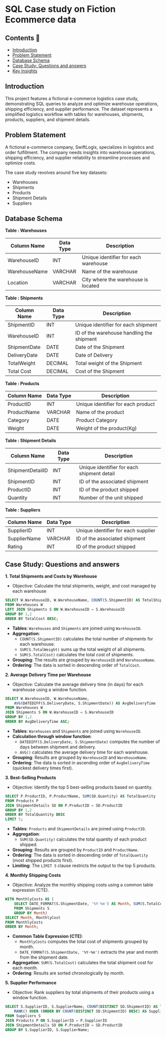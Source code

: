 # SQL Case study on Fiction Ecommerce data

## Contents 📖
- [Introduction](#introduction)
- [Problem Statement](#problem-statement)
- [Database Schema](#database-schema)
- [Case Study: Questions and answers](#case-study-questions-and-answers)
- [Key Insights](#key-insights)

## Introduction

This project features a fictional e-commerce logistics case study, demonstrating SQL queries to analyze and optimize warehouse operations, shipping efficiency, and supplier performance. The dataset represents a simplified logistics workflow with tables for warehouses, shipments, products, suppliers, and shipment details.

## Problem Statement
  
A fictional e-commerce company, SwiftLogix, specializes in logistics and order fulfillment. The company needs insights into warehouse operations, shipping efficiency, and supplier reliability to streamline processes and optimize costs.

The case study revolves around five key datasets:
  - Warehouses
  - Shipments
  - Products
  - Shipment Details
  - Suppliers

## Database Schema

**Table : Warehouses**

| **Column Name** | **Data Type** | **Description**                          |
|-----------------|---------------|------------------------------------------|
| WarehouseID     | INT           | Unique identifier for each warehouse     |
| WarehouseName   | VARCHAR       | Name of the warehouse                    |
| Location        | VARCHAR       | City where the warehouse is located      |

**Table : Shipments**

| **Column Name**     | **Data Type** | **Description**                           |
|---------------------|---------------|-------------------------------------------|
| ShipmentID          | INT           | Unique identifier for each shipment       |
| WarehouseID         | INT           | ID of the warehouse handling the shipment |
| ShipmentDate        | DATE          | Date of the Shipment                      |
| DeliveryDate        | DATE          | Date of Delivery                          |
| TotalWeight         | DECIMAL       | Total weight of the Shipment              |
| Total Cost          | DECIMAL       | Cost of the Shipment                      |

**Table : Products**

| **Column Name**     | **Data Type** | **Description**                           |
|---------------------|---------------|-------------------------------------------|
| ProductID           | INT           | Unique identifier for each product        |
| ProductName         | VARCHAR       | Name of the product                       |
| Category            | DATE          | Product Category                          |
| Weight              | DATE          | Weight of the product(Kg)                 |

**Table : Shipment Details**

| **Column Name**     | **Data Type** | **Description**                           |
|---------------------|---------------|-------------------------------------------|
| ShipmentDetailID    | INT           | Unique identifier for each shipment detail|
| ShipmentID          | INT           | ID of the associated shipment             |
| ProductID           | INT           | ID of the product shipped                 |
| Quantity            | INT           | Number of the unit shipped                |

**Table : Suppliers**

| **Column Name**     | **Data Type** | **Description**                           |
|---------------------|---------------|-------------------------------------------|
| SupplierID          | INT           | Unique identifier for each supplier       |
| SupplierName        | VARCHAR       | ID of the associated shipment             |
| Rating              | INT           | ID of the product shipped                 |

## Case Study: Questions and answers

**1. Total Shipments and Costs by Warehouse**
- Objective: Calculate the total shipments, weight, and cost managed by each warehouse
```sql
SELECT W.WarehouseID, W.WarehouseName, COUNT(S.ShipmentID) AS TotalShipments, SUM(S.TotalWeight) AS TotalWeight, SUM(S.TotalCost) AS TotalCost
FROM Warehouses W
LEFT JOIN Shipments S ON W.WarehouseID = S.WarehouseID
GROUP BY 1,2
ORDER BY TotalCost DESC;
```
- **Tables**: `Warehouses` and `Shipments` are joined using `WarehouseID`.
- **Aggregation**:
  - `COUNT(S.ShipmentID)` calculates the total number of shipments for each warehouse.
  - `SUM(S.TotalWeight)` sums up the total weight of all shipments.
  - `SUM(S.TotalCost)` calculates the total cost of shipments.
- **Grouping**: The results are grouped by `WarehouseID` and `WarehouseName`.
- **Ordering**: The data is sorted in descending order of `TotalCost`.

**2. Average Delivery Time per Warehouse**
- Objective: Calculate the average delivery time (in days) for each warehouse using a window function.
```sql
SELECT W.WarehouseID, W.WarehouseName,
    AVG(DATEDIFF(S.DeliveryDate, S.ShipmentDate)) AS AvgDeliveryTime
FROM Warehouses W
JOIN Shipments S ON W.WarehouseID = S.WarehouseID
GROUP BY 1,2
ORDER BY AvgDeliveryTime ASC;
```
- **Tables**: `Warehouses` and `Shipments` are joined using `WarehouseID`.
- **Calculation through window function**:
  - `DATEDIFF(S.DeliveryDate, S.ShipmentDate)` computes the number of days between shipment and delivery.
  - `AVG()` calculates the average delivery time for each warehouse.
- **Grouping**: Results are grouped by `WarehouseID` and `WarehouseName`.
- **Ordering**: The data is sorted in ascending order of `AvgDeliveryTime` (quickest delivery times first).

**3. Best-Selling Products**
- Objective: Identify the top 5 best-selling products based on quantity.
```sql
SELECT P.ProductID, P.ProductName, SUM(SD.Quantity) AS TotalQuantity
FROM Products P
JOIN ShipmentDetails SD ON P.ProductID = SD.ProductID
GROUP BY 1,2
ORDER BY TotalQuantity DESC
LIMIT 5;
```
- **Tables**: `Products` and `ShipmentDetails` are joined using `ProductID`.
- **Aggregation**: 
  - `SUM(SD.Quantity)` calculates the total quantity of each product shipped.
- **Grouping**: Results are grouped by `ProductID` and `ProductName`.
- **Ordering**: The data is sorted in descending order of `TotalQuantity` (most shipped products first).
- **Limiting**: The `LIMIT 5` clause restricts the output to the top 5 products.

**4. Monthly Shipping Costs**
- Objective: Analyze the monthly shipping costs using a common table expression (CTE).
```sql
WITH MonthlyCosts AS (
    SELECT DATE_FORMAT(S.ShipmentDate, '%Y-%m') AS Month, SUM(S.TotalCost) AS MonthlyCost
    FROM Shipments S
    GROUP BY Month)
SELECT Month, MonthlyCost
FROM MonthlyCosts
ORDER BY Month;
```
- **Common Table Expression (CTE)**: 
  - `MonthlyCosts` computes the total cost of shipments grouped by month.
  - `DATE_FORMAT(S.ShipmentDate, '%Y-%m')` extracts the year and month from the shipment date.
- **Aggregation**: `SUM(S.TotalCost)` calculates the total shipment cost for each month.
- **Ordering**: Results are sorted chronologically by month.

**5. Supplier Performance**
- Objective: Rank suppliers by total shipments of their products using a window function.
```sql
SELECT S.SupplierID, S.SupplierName, COUNT(DISTINCT SD.ShipmentID) AS TotalShipments,
    RANK() OVER (ORDER BY COUNT(DISTINCT SD.ShipmentID) DESC) AS SupplierRank
FROM Suppliers S
JOIN Products P ON S.SupplierID = P.SupplierID
JOIN ShipmentDetails SD ON P.ProductID = SD.ProductID
GROUP BY S.SupplierID, S.SupplierName;
```

